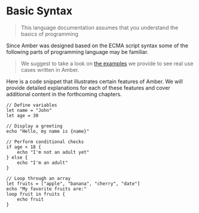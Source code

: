 # Basic Syntax

> This language documentation assumes that you understand the basics of programming

Since Amber was designed based on the ECMA script syntax some of the following parts of programming language may be familiar.

> We suggest to take a look on [the examples](https://docs.amber-lang.com/by_example/examples) we provide to see real use cases written in Amber.

Here is a code snippet that illustrates certain features of Amber. We will provide detailed explanations for each of these features and cover additional content in the forthcoming chapters.

```ab
// Define variables
let name = "John"
let age = 30

// Display a greeting
echo "Hello, my name is {name}"

// Perform conditional checks
if age < 18 {
	echo "I'm not an adult yet"
} else {
	echo "I'm an adult"
}

// Loop through an array
let fruits = ["apple", "banana", "cherry", "date"]
echo "My favorite fruits are:"
loop fruit in fruits {
	echo fruit
}
```